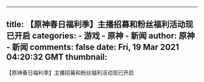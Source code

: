 
---
title: 【原神春日福利季】主播招募和粉丝福利活动现已开启
categories: 
    - 游戏
    - 原神 - 新闻
author: 原神 - 新闻
comments: false
date: Fri, 19 Mar 2021 04:20:32 GMT
thumbnail: 
---

<div>   
【原神春日福利季】主播招募和粉丝福利活动现已开启  
</div>
            